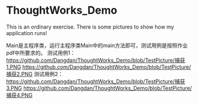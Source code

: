 # ThoughtWorks_Demo
This is an ordinary exercise.
There is some pictures to show how my application runs!

Main是主程序类，运行主程序类Main中的main方法即可，测试用例是按照作业pdf中所要求的。
测试用例1：
https://github.com/Dangdan/ThoughtWorks_Demo/blob/TestPicture/捕获1.PNG
https://github.com/Dangdan/ThoughtWorks_Demo/blob/TestPicture/捕获2.PNG
测试用例2：
https://github.com/Dangdan/ThoughtWorks_Demo/blob/TestPicture/捕获3.PNG
https://github.com/Dangdan/ThoughtWorks_Demo/blob/TestPicture/捕获4.PNG
